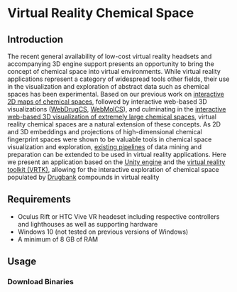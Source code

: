 # Virtual Reality Chemical Space
## Introduction
The recent general availability of low-cost virtual reality headsets and accompanying 3D engine support presents an opportunity to bring the concept of chemical space into virtual environments. While virtual reality applications represent a category of widespread tools other fields, their use in the visualization and exploration of abstract data such as chemical spaces has been experimental. Based on our previous work on [interactive 2D maps of chemical spaces](http://gdb.tools/tools), followed by interactive web-based 3D visualizations ([WebDrugCS](http://gdbtools.unibe.ch:8080/webDrugCS/), [WebMolCS](http://gdbtools.unibe.ch:8080/webDrugCS/)), and culminating in the [interactive web-based 3D visualization of extremely large chemical spaces](http://faerun.gdb.tools), virtual reality chemical spaces are a natural extension of these concepts. As 2D and 3D embeddings and projections of high-dimensional chemical fingerprint spaces were shown to be valuable tools in chemical space visualization and exploration, [existing pipelines](http://doc.gdb.tools/fun) of data mining and preparation can be extended to be used in virtual reality applications. Here we present an application based on the [Unity engine](https://unity3d.com/) and the [virtual reality toolkit (VRTK)](http://vrtk.io), allowing for the interactive exploration of chemical space populated by [Drugbank](http://www.drugbank.ca) compounds in virtual reality

## Requirements
- Oculus Rift or HTC Vive VR headeset including respective controllers and lighthouses as well as supporting hardware
- Windows 10 (not tested on previous versions of Windows)
- A minimum of 8 GB of RAM

## Usage


### Download Binaries